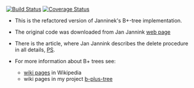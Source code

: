 [![Build Status](https://travis-ci.org/romz-pl/jannink-btree.svg?branch=master)](https://travis-ci.org/romz-pl/jannink-btree)
[![Coverage Status](https://codecov.io/gh/romz-pl/jannink-btree/badge.svg?branch=master)](https://codecov.io/gh/romz-pl/jannink-btree?branch=master)

* This is the refactored version of Janninek's B+-tree implementation.

* The original code was downloaded from Jan Jannink [web page](http://infolab.stanford.edu/pub/jannink/btree/)

* There is the article, where Jan Jannink describes the delete procedure in all details, [PS](http://infolab.stanford.edu/pub/jannink/1995/btree.ps).

* For more information about B+ trees see:
   * [wiki pages](https://en.wikipedia.org/wiki/B+_tree) in Wikipedia
   * wiki pages in my project [b-plus-tree](https://github.com/romz-pl/b-plus-tree/wiki)


